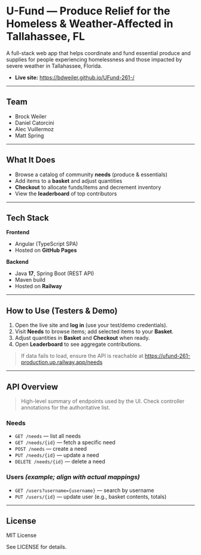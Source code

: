 # U-Fund — Produce Relief for the Homeless & Weather-Affected in Tallahassee, FL

A full-stack web app that helps coordinate and fund essential produce and supplies for people experiencing homelessness and those impacted by severe weather in Tallahassee, Florida.

- **Live site:** https://bdweiler.github.io/UFund-261-/

---

## Team

- Brock Weiler  
- Daniel Catorcini  
- Alec Vuillermoz  
- Matt Spring

---

## What It Does

- Browse a catalog of community **needs** (produce & essentials)  
- Add items to a **basket** and adjust quantities  
- **Checkout** to allocate funds/items and decrement inventory  
- View the **leaderboard** of top contributors

---

## Tech Stack

**Frontend**
- Angular (TypeScript SPA)
- Hosted on **GitHub Pages**

**Backend**
- Java **17**, Spring Boot (REST API)
- Maven build
- Hosted on **Railway**

---

## How to Use (Testers & Demo)

1. Open the live site and **log in** (use your test/demo credentials).  
2. Visit **Needs** to browse items; add selected items to your **Basket**.  
3. Adjust quantities in **Basket** and **Checkout** when ready.  
4. Open **Leaderboard** to see aggregate contributions.

> If data fails to load, ensure the API is reachable at https://ufund-261-production.up.railway.app/needs 

---

## API Overview

> High-level summary of endpoints used by the UI. Check controller annotations for the authoritative list.

### Needs
- `GET /needs` — list all needs  
- `GET /needs/{id}` — fetch a specific need  
- `POST /needs` — create a need  
- `PUT /needs/{id}` — update a need  
- `DELETE /needs/{id}` — delete a need  

### Users *(example; align with actual mappings)*
- `GET /users?username={username}` — search by username  
- `PUT /users/{id}` — update user (e.g., basket contents, totals)
---

## License

MIT License

See LICENSE for details.
